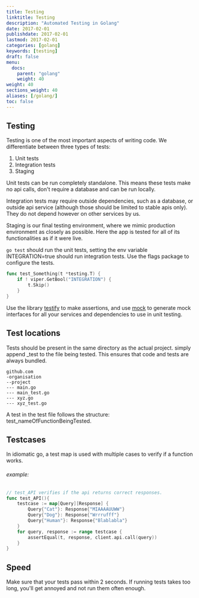 ```yaml
---
title: Testing
linktitle: Testing
description: "Automated Testing in Golang"
date: 2017-02-01
publishdate: 2017-02-01
lastmod: 2017-02-01
categories: [golang]
keywords: [testing]
draft: false
menu:
  docs:
    parent: "golang"
    weight: 40
weight: 40
sections_weight: 40
aliases: [/golang/]
toc: false
---
```


## Testing
Testing is one of the most important aspects of writing code. We differentiate between three types of tests:

1. Unit tests
2. Integration tests
3. Staging 

Unit tests can be run completely standalone. This means these tests make no api calls, don't require a database and can be run locally.

Integration tests may require outside dependencies, such as a database, or outside api service (although those should be limited to stable apis only). They do not depend however on other services by us.

Staging is our final testing environment, where we mimic production environment as closely as possible. Here the app is tested for all of its functionalities as if it were live.

`go test` should run the unit tests, setting the env variable INTEGRATION=true should run integration tests. Use the flags package to configure the tests.

```go
func test_Something(t *testing.T) {
	if ! viper.GetBool("INTEGRATION") {
		t.Skip()
	}
}
```

Use the library [testify](https://github.com/stretchr/testify) to make assertions, and use [mock](https://github.com/golang/mock) to generate mock interfaces for all your services and dependencies to use in unit testing.

## Test locations
Tests should be present in the same directory as the actual project. simply append _test to the 
file being tested. This ensures that code and tests are always bundled.

``` 
github.com
-organisation
--project
--- main.go
--- main_test.go
--- xyz.go
--- xyz_test.go
```

A test in the test file follows the structure: test_nameOfFunctionBeingTested. 

## Testcases
In idiomatic go, a test map is used with multiple cases to verify if a function works.

###### example:
```go
// test_API verifies if the api returns correct responses.
func test_API(){
	testcase := map[Query][Response] {
		Query{"Cat"}: Response{"MIAAAAUUWW"}
		Query{"Dog"}: Response{"Wrrrufff"}
		Query{"Human"}: Response{"Blablabla"}
	}
	for query, response := range testcase {
		assertEqual(t, response, client.api.call(query))
	}
}
```

## Speed 
Make sure that your tests pass within 2 seconds. If running tests takes too long, you'll get 
annoyed and not run them often enough.


